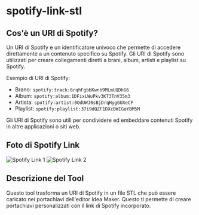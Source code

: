 # spotify-link-stl

## Cos'è un URI di Spotify?

Un URI di Spotify è un identificatore univoco che permette di accedere direttamente a un contenuto specifico su Spotify. Gli URI di Spotify sono utilizzati per creare collegamenti diretti a brani, album, artisti e playlist su Spotify.

Esempio di URI di Spotify:
- Brano: `spotify:track:6rqhFgbbKwnb9MLmUQDhG6`
- Album: `spotify:album:1DFixLWuPkv3KT3TnV35m3`
- Artista: `spotify:artist:0OdUWJ0sBjDrqHygGUXeCF`
- Playlist: `spotify:playlist:37i9dQZF1DXcBWIGoYBM5M`

Gli URI di Spotify sono utili per condividere ed embeddare contenuti Spotify in altre applicazioni o siti web.

## Foto di Spotify Link

![Spotify Link 1](https://encrypted-tbn0.gstatic.com/images?q=tbn:ANd9GcTz1zqwz0JklKW7iPG9oeEXjj2jpiw6frHJww&usqp=CAU)
![Spotify Link 2](https://scannables.scdn.co/uri/plain/jpeg/FFFFFF/black/640/spotify:track:4QAVzoQziO6ZobIjZtTFwo)

## Descrizione del Tool

Questo tool trasforma un URI di Spotify in un file STL che può essere caricato nei portachiavi dell'editor Idea Maker. Questo ti permette di creare portachiavi personalizzati con il link di Spotify incorporato.